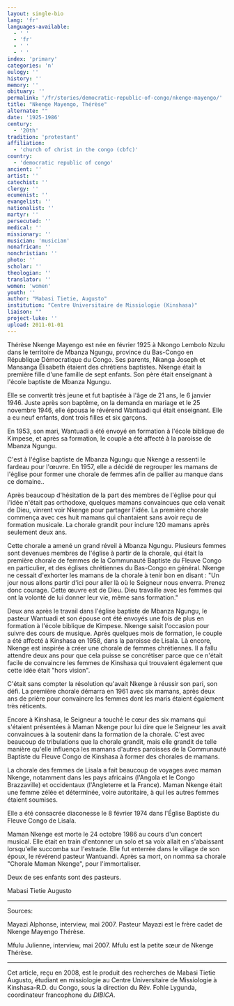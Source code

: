 ```yaml
---
layout: single-bio
lang: 'fr'
languages-available:
  - ' '
  - 'fr'
  - ' '
  - ' '
index: 'primary'
categories: 'n'
eulogy: ''
history: ''
memory: ''
obituary: ''
permalink: '/fr/stories/democratic-republic-of-congo/nkenge-mayengo/'
title: "Nkenge Mayengo, Thérèse"
alternate: ""
date: '1925-1986'
century:
  - '20th'
tradition: 'protestant'
affiliation:
  - 'church of christ in the congo (cbfc)'
country:
  - 'democratic republic of congo'
ancient: ''
artist: ''
catechist: ''
clergy: ''
ecumenist: ''
evangelist: ''
nationalist: ''
martyr: ''
persecuted: ''
medical: ''
missionary: ''
musician: 'musician'
nonafrican: ''
nonchristian: ''
photo: ''
scholar: ''
theologian: ''
translator: ''
women: 'women'
youth: ''
author: "Mabasi Tietie, Augusto"
institution: "Centre Universitaire de Missiologie (Kinshasa)"
liaison: ""
project-luke: ''
upload: 2011-01-01
---
```




Thérèse Nkenge Mayengo est née en février 1925 à Nkongo Lembolo Nzulu dans le territoire de Mbanza Ngungu, province du Bas-Congo en République Démocratique du Congo.  Ses parents, Nkanga Joseph et Mansanga Élisabeth étaient des chrétiens baptistes. Nkenge était la première fille d'une famille de sept enfants. Son père était enseignant à l'école baptiste de Mbanza Ngungu.

Elle se convertit très jeune et fut baptisée à l'âge de 21 ans, le 6 janvier 1946. Juste après son baptême, on la demanda en mariage et le 25 novembre 1946, elle épousa le révérend Wantuadi qui était enseignant. Elle a eu neuf enfants, dont trois filles et six garçons.

En 1953, son mari, Wantuadi a été envoyé en formation à l'école biblique de Kimpese, et après sa formation, le couple a été affecté à la paroisse de Mbanza Ngungu.

C'est à l'église baptiste de Mbanza Ngungu que Nkenge a ressenti le fardeau pour l'œuvre. En 1957, elle a décidé de regrouper les mamans de l'église pour former une chorale de femmes afin de pallier au manque dans ce domaine..

Après beaucoup d'hésitation de la part des membres de l'église pour qui l'idée n'était pas orthodoxe, quelques mamans convaincues que cela venait de Dieu, vinrent voir Nkenge pour partager l'idée. La première chorale commença avec ces huit mamans qui chantaient sans avoir reçu de formation musicale. La chorale grandit pour inclure 120 mamans après seulement deux ans.

Cette chorale a amené un grand réveil à Mbanza Ngungu. Plusieurs femmes sont devenues membres de l'église à partir de la chorale, qui était la première chorale de femmes de la Communauté Baptiste du Fleuve Congo en particulier, et des églises chrétiennes du Bas-Congo en général. Nkenge ne cessait d'exhorter les mamans de la chorale à tenir bon en disant : "Un jour nous allons partir d'ici pour aller là où le Seigneur nous enverra. Prenez donc courage. Cette œuvre est de Dieu. Dieu travaille avec les femmes qui ont la volonté de lui donner leur vie, même sans formation."

Deux ans après le travail dans l'église baptiste de Mbanza Ngungu, le pasteur Wantuadi et son épouse ont été envoyés une fois de plus en formation à l'école biblique de Kimpese.  Nkenge saisit l'occasion pour suivre des cours de musique. Après quelques mois de formation, le couple a été affecté à Kinshasa en 1958, dans la paroisse de Lisala. Là encore, Nkenge est inspirée à créer une chorale de femmes chrétiennes. Il a fallu attendre deux ans pour que cela puisse se concrétiser parce que ce n'était facile de convaincre les femmes de Kinshasa qui trouvaient également que cette idée  était "hors vision".

C'était sans compter la résolution qu'avait Nkenge à réussir son pari, son défi. La première chorale démarra en 1961 avec six mamans, après deux ans de prière pour convaincre les femmes dont les maris étaient également très réticents.

Encore à Kinshasa, le Seigneur a touché le cœur des six mamans qui s'étaient présentées à Maman Nkenge pour lui dire que le Seigneur les avait convaincues à la soutenir dans la formation de la chorale. C'est avec beaucoup de tribulations que la chorale grandit, mais elle grandit  de telle manière qu'elle influença les mamans d'autres paroisses de la Communauté Baptiste du Fleuve Congo de Kinshasa à former des chorales de mamans.

La chorale des femmes de Lisala a fait beaucoup de voyages avec maman Nkenge,
notamment dans les pays africains (l'Angola et le Congo Brazzaville) et occidentaux (l'Angleterre et la France). Maman Nkenge était une femme zélée et déterminée, voire autoritaire, à qui les autres femmes étaient soumises.

Elle a été consacrée diaconesse le 8 février 1974 dans l'Église Baptiste du Fleuve Congo de Lisala.

Maman Nkenge est morte le 24 octobre 1986 au cours d'un concert musical. Elle était en train d'entonner un solo et sa voix allait en s'abaissant lorsqu'elle succomba sur l'estrade. Elle fut enterrée dans le village de son époux, le révérend pasteur Wantuandi. Après sa mort, on nomma sa chorale "Chorale Maman Nkenge", pour l'immortaliser.

Deux de ses enfants sont des pasteurs.

Mabasi Tietie Augusto

---

Sources:

Mayazi Alphonse, interview, mai 2007. Pasteur Mayazi est le frère cadet de Nkenge Mayengo Thérèse.

Mfulu Julienne, interview, mai 2007. Mfulu est la petite sœur de Nkenge Thérèse.

---

Cet article, reçu en 2008, est le produit des recherches de Mabasi Tietie Augusto, étudiant en missiologie au Centre Universitaire de Missiologie à  Kinshasa-R.D. du Congo, sous la direction du Rév. Fohle Lygunda, coordinateur francophone du *DIBICA*.
